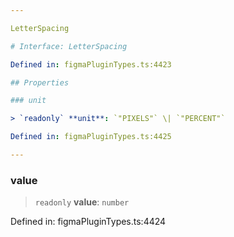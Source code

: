 ```yaml
---

LetterSpacing

# Interface: LetterSpacing

Defined in: figmaPluginTypes.ts:4423

## Properties

### unit

> `readonly` **unit**: `"PIXELS"` \| `"PERCENT"`

Defined in: figmaPluginTypes.ts:4425

---
```


### value

> `readonly` **value**: `number`

Defined in: figmaPluginTypes.ts:4424
